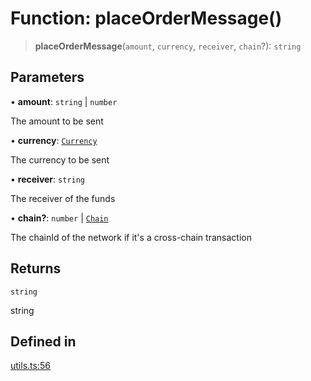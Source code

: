 # Function: placeOrderMessage()

> **placeOrderMessage**(`amount`, `currency`, `receiver`, `chain`?): `string`

## Parameters

• **amount**: `string` \| `number`

The amount to be sent

• **currency**: [`Currency`](/docs/tools/SDK/enumerations/Currency.md)

The currency to be sent

• **receiver**: `string`

The receiver of the funds

• **chain?**: `number` \| [`Chain`](/docs/tools/SDK/type-aliases/Chain.md)

The chainId of the network if it's a cross-chain transaction

## Returns

`string`

string

## Defined in

[utils.ts:56](https://github.com/monerium/js-monorepo/blob/main/packages/sdk/src/utils.ts#L56)
